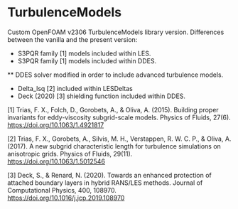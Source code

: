 # TurbulenceModels

Custom OpenFOAM v2306 TurbulenceModels library version.
Differences between the vanilla and the present version:
* S3PQR family [1] models included within LES.
* S3PQR family [1] models included within DDES.

** DDES solver modified in order to include advanced turbulence models.
* Delta_lsq [2] included within LESDeltas
* Deck (2020) [3] shielding function included within DDES.

[1] Trias, F. X., Folch, D., Gorobets, A., & Oliva, A. (2015). Building proper invariants for eddy-viscosity subgrid-scale models. Physics of Fluids, 27(6). https://doi.org/10.1063/1.4921817

[2] Trias, F. X., Gorobets, A., Silvis, M. H., Verstappen, R. W. C. P., & Oliva, A. (2017). A new subgrid characteristic length for turbulence simulations on anisotropic grids. Physics of Fluids, 29(11). https://doi.org/10.1063/1.5012546

[3] Deck, S., & Renard, N. (2020). Towards an enhanced protection of attached boundary layers in hybrid RANS/LES methods. Journal of Computational Physics, 400, 108970. https://doi.org/10.1016/j.jcp.2019.108970
